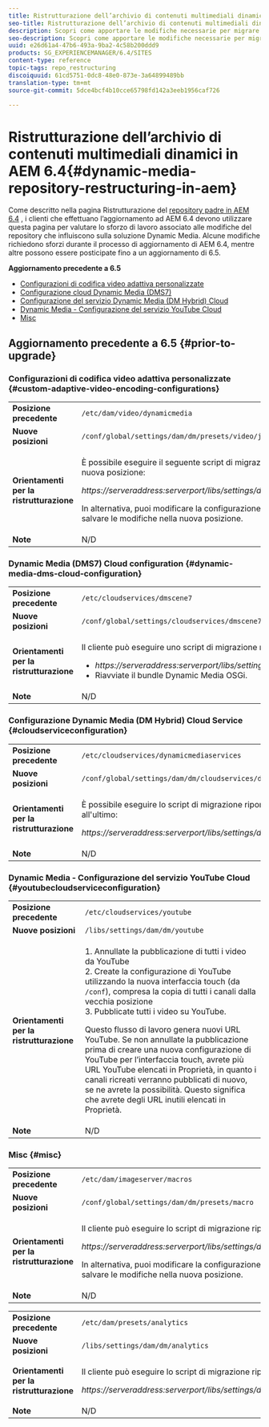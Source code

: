 ```yaml
---
title: Ristrutturazione dell’archivio di contenuti multimediali dinamici in AEM 6.4
seo-title: Ristrutturazione dell’archivio di contenuti multimediali dinamici in AEM 6.4
description: Scopri come apportare le modifiche necessarie per migrare alla nuova struttura del repository in AEM 6.4 per gli elementi multimediali dinamici.
seo-description: Scopri come apportare le modifiche necessarie per migrare alla nuova struttura del repository in AEM 6.4 per gli elementi multimediali dinamici.
uuid: e26d61a4-47b6-493a-9ba2-4c58b200ddd9
products: SG_EXPERIENCEMANAGER/6.4/SITES
content-type: reference
topic-tags: repo_restructuring
discoiquuid: 61cd5751-0dc8-48e0-873e-3a64899489bb
translation-type: tm+mt
source-git-commit: 5dce4bcf4b10cce65798fd142a3eeb1956caf726

---
```



# Ristrutturazione dell’archivio di contenuti multimediali dinamici in AEM 6.4{#dynamic-media-repository-restructuring-in-aem}

Come descritto nella pagina Ristrutturazione del [repository padre in AEM 6.4](/help/sites-deploying/repository-restructuring.md) , i clienti che effettuano l’aggiornamento ad AEM 6.4 devono utilizzare questa pagina per valutare lo sforzo di lavoro associato alle modifiche del repository che influiscono sulla soluzione Dynamic Media. Alcune modifiche richiedono sforzi durante il processo di aggiornamento di AEM 6.4, mentre altre possono essere posticipate fino a un aggiornamento di 6.5.

**Aggiornamento precedente a 6.5**

* [Configurazioni di codifica video adattiva personalizzate](/help/sites-deploying/dynamicmedia-repository-restructuring-in-aem-6-4.md#custom-adaptive-video-encoding-configurations)
* [Configurazione cloud Dynamic Media (DMS7)](/help/sites-deploying/dynamicmedia-repository-restructuring-in-aem-6-4.md#dynamic-media-dms-cloud-configuration)
* [Configurazione del servizio Dynamic Media (DM Hybrid) Cloud](/help/sites-deploying/dynamicmedia-repository-restructuring-in-aem-6-4.md#cloudserviceconfiguration)
* [Dynamic Media - Configurazione del servizio YouTube Cloud](/help/sites-deploying/dynamicmedia-repository-restructuring-in-aem-6-4.md#youtubecloudserviceconfiguration)
* [Misc](/help/sites-deploying/dynamicmedia-repository-restructuring-in-aem-6-4.md#misc)

## Aggiornamento precedente a 6.5 {#prior-to-upgrade}

### Configurazioni di codifica video adattiva personalizzate {#custom-adaptive-video-encoding-configurations}

<table> 
 <tbody>
  <tr>
   <td><strong>Posizione precedente</strong></td> 
   <td><code>/etc/dam/video/dynamicmedia</code></td> 
  </tr>
  <tr>
   <td><strong>Nuove posizioni</strong></td> 
   <td><code>/conf/global/settings/dam/dm/presets/video/jcr:content</code></td> 
  </tr>
  <tr>
   <td><strong>Orientamenti per la ristrutturazione</strong></td> 
   <td><p>È possibile eseguire il seguente script di migrazione per eseguire la migrazione alla nuova posizione:</p> <p><em>https://serveraddress:serverport/libs/settings/dam/dm/presets.migratedmcontent.json</em></p> <p>In alternativa, puoi modificare la configurazione nell’interfaccia utente di AEM e salvare le modifiche nella nuova posizione.</p> </td> 
  </tr>
  <tr>
   <td><strong>Note</strong></td> 
   <td>N/D<br /> </td> 
  </tr>
 </tbody>
</table>

### Dynamic Media (DMS7) Cloud configuration {#dynamic-media-dms-cloud-configuration}

<table> 
 <tbody>
  <tr>
   <td><strong>Posizione precedente</strong></td> 
   <td><code>/etc/cloudservices/dmscene7</code></td> 
  </tr>
  <tr>
   <td><strong>Nuove posizioni</strong></td> 
   <td><code>/conf/global/settings/cloudservices/dmscene7</code></td> 
  </tr>
  <tr>
   <td><strong>Orientamenti per la ristrutturazione</strong></td> 
   <td><p>Il cliente può eseguire uno script di migrazione nel seguente percorso:<br /> </p> 
    <ul> 
     <li><em>https://serveraddress:serverport/libs/settings/dam/dm/presets.migratedmcontent.json</em></li> 
     <li>Riavviate il bundle Dynamic Media OSGi.</li> 
    </ul> </td> 
  </tr>
  <tr>
   <td><strong>Note</strong></td> 
   <td>N/D</td> 
  </tr>
 </tbody>
</table>

### Configurazione Dynamic Media (DM Hybrid) Cloud Service {#cloudserviceconfiguration}

<table> 
 <tbody>
  <tr>
   <td><strong>Posizione precedente</strong></td> 
   <td><code>/etc/cloudservices/dynamicmediaservices</code></td> 
  </tr>
  <tr>
   <td><strong>Nuove posizioni</strong></td> 
   <td><code>/conf/global/settings/dam/dm/cloudservices/dynamicmediaservices</code></td> 
  </tr>
  <tr>
   <td><strong>Orientamenti per la ristrutturazione</strong></td> 
   <td><p>È possibile eseguire lo script di migrazione riportato di seguito per allineare il modello all'ultimo:</p> <p><em>https://serveraddress:serverport/libs/settings/dam/dm/presets.migratedmcontent.jso</em></p> </td> 
  </tr>
  <tr>
   <td><strong>Note</strong></td> 
   <td>N/D<br /> </td> 
  </tr>
 </tbody>
</table>

### Dynamic Media - Configurazione del servizio YouTube Cloud {#youtubecloudserviceconfiguration}

<table> 
 <tbody>
  <tr>
   <td><strong>Posizione precedente</strong></td> 
   <td><code>/etc/cloudservices/youtube</code></td> 
  </tr>
  <tr>
   <td><strong>Nuove posizioni</strong></td> 
   <td><code>/libs/settings/dam/dm/youtube</code></td> 
  </tr>
  <tr>
   <td><strong>Orientamenti per la ristrutturazione</strong></td> 
   <td><p>1. Annullate la pubblicazione di tutti i video da YouTube<br /> 2. Create la configurazione di YouTube utilizzando la nuova interfaccia touch (da <code>/conf</code>), compresa la copia di tutti i canali dalla vecchia posizione<br /> 3. Pubblicate tutti i video su YouTube.</p> <p>Questo flusso di lavoro genera nuovi URL YouTube. Se non annullate la pubblicazione prima di creare una nuova configurazione di YouTube per l’interfaccia touch, avrete più URL YouTube elencati in Proprietà, in quanto i canali ricreati verranno pubblicati di nuovo, se ne avrete la possibilità. Questo significa che avrete degli URL inutili elencati in Proprietà.</p> </td> 
  </tr>
  <tr>
   <td><strong>Note</strong></td> 
   <td>N/D<br /> </td> 
  </tr>
 </tbody>
</table>

### Misc {#misc}

<table> 
 <tbody>
  <tr>
   <td><strong>Posizione precedente</strong></td> 
   <td><code>/etc/dam/imageserver/macros</code></td> 
  </tr>
  <tr>
   <td><strong>Nuove posizioni</strong></td> 
   <td><code>/conf/global/settings/dam/dm/presets/macro</code></td> 
  </tr>
  <tr>
   <td><strong>Orientamenti per la ristrutturazione</strong></td> 
   <td><p>Il cliente può eseguire lo script di migrazione riportato di seguito.</p> <p><em>https://serveraddress:serverport/libs/settings/dam/dm/presets.migratedmcontent.json</em></p> <p>In alternativa, puoi modificare la configurazione nell’interfaccia utente di AEM e salvare le modifiche nella nuova posizione.</p> </td> 
  </tr>
  <tr>
   <td><strong>Note</strong></td> 
   <td>N/D</td> 
  </tr>
 </tbody>
</table>

<table> 
 <tbody>
  <tr>
   <td><strong>Posizione precedente</strong></td> 
   <td><code>/etc/dam/presets/analytics</code></td> 
  </tr>
  <tr>
   <td><strong>Nuove posizioni</strong></td> 
   <td><code>/libs/settings/dam/dm/analytics</code></td> 
  </tr>
  <tr>
   <td><strong>Orientamenti per la ristrutturazione</strong></td> 
   <td><p>Il cliente può eseguire lo script di migrazione riportato di seguito.</p> <p><em>https://serveraddress:serverport/libs/settings/dam/dm/presets.migratedmcontent.json</em></p> </td> 
  </tr>
  <tr>
   <td><strong>Note</strong></td> 
   <td>N/D</td> 
  </tr>
 </tbody>
</table>

